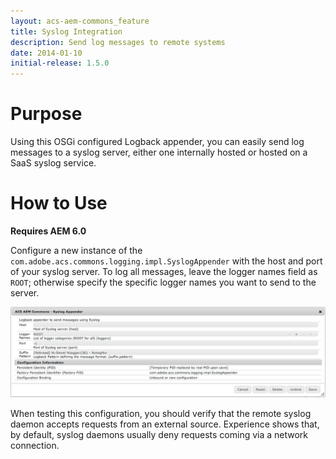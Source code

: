 ```yaml
---
layout: acs-aem-commons_feature
title: Syslog Integration
description: Send log messages to remote systems
date: 2014-01-10
initial-release: 1.5.0
---
```


# Purpose

Using this OSGi configured Logback appender, you can easily send log messages to a syslog server, either one internally hosted or hosted on a SaaS syslog service.

# How to Use

**Requires AEM 6.0**

Configure a new instance of the `com.adobe.acs.commons.logging.impl.SyslogAppender` with the host and port of your syslog server. To log all messages, leave the logger names field as `ROOT`; otherwise specify the specific logger names you want to send to the server.

![syslog configuration](images/config.png)

When testing this configuration, you should verify that the remote syslog daemon accepts requests from an external source. Experience shows that, by default, syslog daemons usually deny requests coming via a network connection.